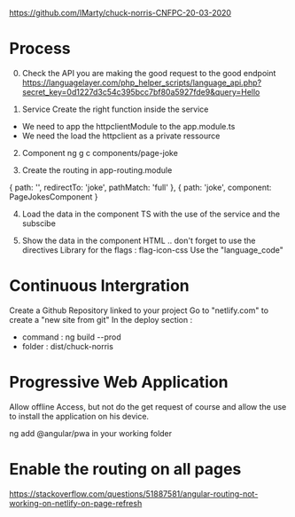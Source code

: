 https://github.com/IMarty/chuck-norris-CNFPC-20-03-2020

# Process

0. Check the API
  you are making the good request to the good endpoint
  https://languagelayer.com/php_helper_scripts/language_api.php?secret_key=0d1227d3c54c395bcc7bf80a5927fde9&query=Hello


1. Service
Create the right function inside the service
 - We need to app the httpclientModule to the app.module.ts
 - We need the load the httpclient as a private ressource

2. Component
ng g c components/page-joke

3. Create the routing in app-routing.module

  {
    path: '',
    redirectTo: 'joke',
    pathMatch: 'full'
  },
  {
    path: 'joke',
    component: PageJokesComponent
  }

4. Load the data in the component TS with the use of the service and the subscibe

5. Show the data in the component HTML .. don't forget to use the directives
    Library for the flags : flag-icon-css
    Use the "language_code"


# Continuous Intergration
Create a Github Repository linked to your project
Go to "netlify.com" to create a "new site from git"
In the deploy section :
- command : ng build --prod
- folder : dist/chuck-norris

# Progressive Web Application
Allow offline Access, but not do the get request of course
and allow the use to install the application on his device.

ng add @angular/pwa in your working folder

# Enable the routing on all pages
https://stackoverflow.com/questions/51887581/angular-routing-not-working-on-netlify-on-page-refresh


